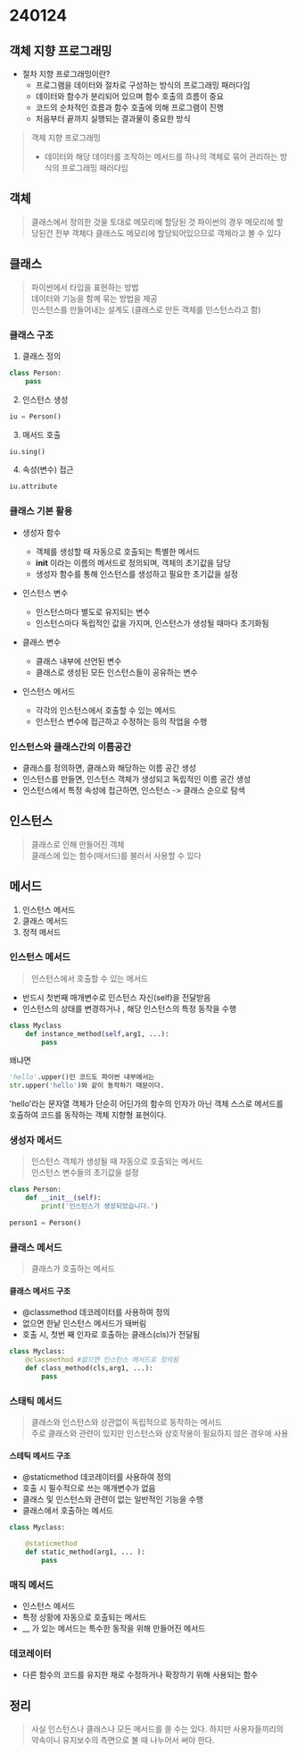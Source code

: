 # 240124

## 객체 지향 프로그래밍

- 절차 지향 프로그래밍이란?
  - 프로그램을 데이터와 절차로 구성하는 방식의 프로그래밍 패러다임
  - 데이터와 함수가 분리되어 있으며 함수 호출의 흐름이 중요
  - 코드의 순차적인 흐름과 함수 호출에 의해 프로그램이 진행
  - 처음부터 끝까지 실행되는 결과물이 중요한 방식

> 객체 지향 프로그래밍  
> - 데이터와 해당 데이터를 조작하는 메서드를 하나의 객체로 묶어 관리하는 방식의 프로그래밍 패러다임

## 객체
> 클래스에서 정의한 것을 토대로 메모리에 할당된 것
> 파이썬의 경우 메모리에 할당된건 전부 객체다
> 클래스도 메모리에 할당되어있으므로 객체라고 볼 수 있다

## 클래스
> 파이썬에서 타입을 표현하는 방법  
> 데이터와 기능을 함께 묶는 방법을 제공  
> 인스턴스를 만들어내는 설계도 (클래스로 만든 객체를 인스턴스라고 함)

### 클래스 구조

1. 클래스 정의

```python
class Person:
    pass
```

2. 인스턴스 생성

```python
iu = Person()
```

3. 매서드 호출

```python
iu.sing()
```

4. 속성(변수) 접근

```python
iu.attribute
```

### 클래스 기본 활용
- 생성자 함수
  - 객체를 생성할 때 자동으로 호출되는 특별한 메서드
  - __init__ 이라는 이름의 메서드로 정의되며, 객체의 초기값을 담당
  - 생성자 함수를 통해 인스턴스를 생성하고 필요한 초기값을 설정

- 인스턴스 변수
  - 인스턴스마다 별도로 유지되는 변수
  - 인스턴스마다 독립적인 값을 가지며, 인스턴스가 생성될 때마다 초기화됨

- 클래스 변수
    - 클래스 내부에 선언된 변수
    - 클래스로 생성된 모든 인스턴스들이 공유하는 변수

- 인스턴스 메서드
    - 각각의 인스턴스에서 호출할 수 있는 메서드
    - 인스턴스 변수에 접근하고 수정하는 등의 작업을 수행

### 인스턴스와 클래스간의 이름공간
- 클래스를 정의하면, 클래스와 해당하는 이름 공간 생성
- 인스턴스를 만들면, 인스턴스 객체가 생성되고 독립적인 이름 공간 생성
- 인스턴스에서 특정 속성에 접근하면, 인스턴스 -> 클래스 순으로 탐색


## 인스턴스
> 클래스로 인해 만들어진 객체  
> 클래스에 있는 함수(매서드)를 불러서 사용할 수 있다

## 메서드

1. 인스턴스 메서드
2. 클래스 메서드
3. 정적 메서드

### 인스턴스 메서드
> 인스턴스에서 호출할 수 있는 메서드

- 반드시 첫번째 매개변수로 인스턴스 자신(self)을 전달받음  
- 인스턴스의 상태를 변경하거나 , 해당 인스턴스의 특정 동작을 수행  
```python
class Myclass
    def instance_method(self,arg1, ...):
        pass
```

왜냐면

```python
'hello'.upper()인 코드도 파이썬 내부에서는
str.upper('hello')와 같이 동작하기 때문이다.
```
'hello'라는 문자열 객체가 단순히 어딘가의 함수의 인자가 아닌 객체 스스로 메서드를 호출하여 코드를 동작하는 객체 지향형 표현이다.

### 생성자 메서드
> 인스턴스 객체가 생성될 때 자동으로 호출되는 메서드  
> 인스턴스 변수들의 초기값을 설정

```python
class Person:
    def __init__(self):
        print('인스턴스가 생성되었습니다.')
        
person1 = Person()
```

### 클래스 메서드
> 클래스가 호출하는 메서드

#### 클래스 메서드 구조
- @classmethod 데코레이터를 사용하여 정의  
- 없으면 한낱 인스턴스 메서드가 돼버림
- 호출 시, 첫번 째 인자로 호출하는 클래스(cls)가 전달됨

```python
class Myclass:
    @classmethod #없으면 인스턴스 메서드로 정의됨
    def class_method(cls,arg1, ...):
        pass
```

### 스태틱 메서드
> 클래스와 인스턴스와 상관없이 독립적으로 동작하는 메서드  
> 주로 클래스와 관련이 있지만 인스턴스와 상호작용이 필요하지 않은 경우에 사용  

#### 스테틱 메서드 구조
- @staticmethod 데코레이터를 사용하여 정의
- 호출 시 필수적으로 쓰는 매개변수가 없음
- 클래스 및 인스턴스와 관련이 없는 일반적인 기능을 수행
- 클래스에서 호출하는 메서드

```python
class Myclass:

    @staticmethod
    def static_method(arg1, ... ):
        pass
```

### 매직 메서드
- 인스턴스 메서드
- 특정 상황에 자동으로 호출되는 메서드
- __ 가 있는 메서드는 특수한 동작을 위해 만들어진 메서드

### 데코레이터
- 다른 함수의 코드를 유지한 채로 수정하거나 확장하기 위해 사용되는 함수

## 정리
> 사실 인스턴스나 클래스나 모든 메서드를 쓸 수는 있다. 하지만 사용자들끼리의 약속이니 유지보수의 측면으로 볼 때 나누어서 써야 한다.